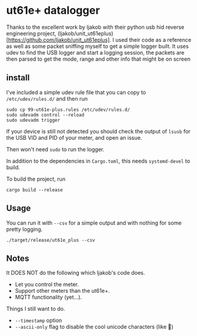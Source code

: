 # ut61e+ datalogger

Thanks to the excellent work by ljakob with their python usb hid reverse engineering project,
(ljakob/unit_ut61eplus)[https://github.com/ljakob/unit_ut61eplus]. I used their code as a
reference as well as some packet sniffing myself to get a simple logger built. It uses udev
to find the USB logger and start a logging session, the packets are then parsed to get the mode,
range and other info that might be on screen

## install

I've included a simple udev rule file that you can copy to `/etc/udev/rules.d/` and then run

```fish
sudo cp 99-ut61e-plus.rules /etc/udev/rules.d/
sudo udevadm control --reload
sudo udevadm trigger
```

If your device is still not detected you should check the output of `lsusb` for the USB VID and
PID of your meter, and open an issue.

Then won't need `sudo` to run the logger.

In addition to the dependencies in `Cargo.toml`, this needs `systemd-devel` to build.

To build the project, run
```
cargo build --release
```

## Usage

You can run it with `--csv` for a simple output and with nothing for some pretty logging.

```
./target/release/ut61e_plus --csv
```

## Notes

It DOES NOT do the following which ljakob's code does.
- Let you control the meter.
- Support other meters than the ut61e+.
- MQTT functionality (yet...).

Things I still want to do.
- `--timestamp` option
- `--ascii-only` flag to disable the cool unicode characters (like 𜰏)

